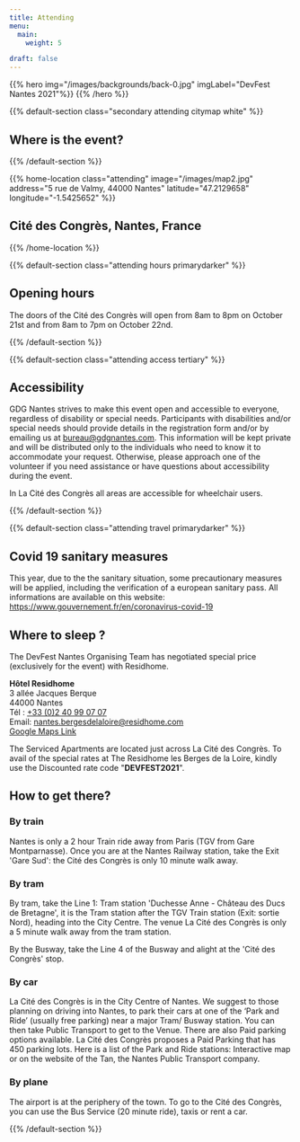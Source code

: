 ```yaml
---
title: Attending
menu:
  main:
    weight: 5

draft: false
---
```


{{% hero img="/images/backgrounds/back-0.jpg" imgLabel="DevFest Nantes 2021"%}}
{{% /hero %}}

{{% default-section class="secondary attending citymap white" %}}

<!-- ## Indoor map

{{% centered-img src="/images/indoor_map.png" %}}

{{% /default-section %}}

{{% default-section class="attending location-title tertiary" %}}

<!-- -->

## Where is the event?

{{% /default-section %}}

{{% home-location
    class="attending"
    image="/images/map2.jpg"
    address="5 rue de Valmy, 44000 Nantes"
    latitude="47.2129658"
    longitude="-1.5425652" %}}

## Cité des Congrès, Nantes, France

{{% /home-location %}}

{{% default-section class="attending hours primarydarker" %}}

## Opening hours

The doors of the Cité des Congrès will open from 8am to 8pm on October 21st and from 8am to 7pm on  October 22nd.

{{% /default-section %}}

{{% default-section class="attending access tertiary" %}}

## Accessibility

GDG Nantes strives to make this event open and accessible to everyone, regardless of disability or special needs. Participants with disabilities and/or special needs should provide details in the registration form and/or by emailing us at bureau@gdgnantes.com. This information will be kept private and will be distributed only to the individuals who need to know it to accommodate your request. Otherwise, please approach one of the volunteer if you need assistance or have questions about accessibility during the event.

In La Cité des Congrès all areas are accessible for wheelchair users.

{{% /default-section %}}

{{% default-section class="attending travel primarydarker" %}}

## Covid 19 sanitary measures

This year, due to the the sanitary situation, some precautionary measures will be applied, including the verification of a european sanitary pass. All informations are available on this website: https://www.gouvernement.fr/en/coronavirus-covid-19

## Where to sleep ?

The DevFest Nantes Organising Team has negotiated special price (exclusively for the event) with Residhome.

<strong>Hôtel Residhome</strong><br>
3 allée Jacques Berque<br>
44000 Nantes<br>
Tél : <a href="tel:+33240990707">+33 (0)2 40 99 07 07</a><br>
Email: <a href="mailto:nantes.bergesdelaloire@residhome.com">nantes.bergesdelaloire@residhome.com</a><br>
<a href="https://www.google.fr/maps/place/Residhome+Nantes+Berges+de+la+Loire/@47.2122877,-1.5388464,15z/data=!4m2!3m1!1s0x0:0x2b56e1873da0f956" target="_blank" style="color: var(--darken-3)">Google Maps Link</a>

The Serviced Apartments are located just across La Cité des Congrès. To avail of the special rates at The Residhome les Berges de la Loire, kindly use the Discounted rate code "<strong>DEVFEST2021</strong>".

## How to get there?

### By train

Nantes is only a 2 hour Train ride away from Paris (TGV from Gare Montparnasse).
Once you are at the Nantes Railway station, take the Exit 'Gare Sud': the Cité des Congrès is only 10 minute walk away.

### By tram

By tram, take the Line 1: Tram station 'Duchesse Anne - Château des Ducs de Bretagne', it is the Tram station after the TGV Train station (Exit: sortie Nord), heading into the City Centre. The venue La Cité des Congrès is only a 5 minute walk away from the tram station.

By the Busway, take the Line 4 of the Busway and alight at the 'Cité des Congrès' stop.

### By car

La Cité des Congrès is in the City Centre of Nantes. We suggest to those planning on driving into Nantes, to park their cars at one of the ‘Park and Ride’ (usually free parking) near a major Tram/ Busway station. You can then take Public Transport to get to the Venue. There are also Paid parking options available.
La Cité des Congrès proposes a Paid Parking that has 450 parking lots.
Here is a list of the Park and Ride stations: Interactive map or on the website of the Tan, the Nantes Public Transport company.

### By plane

The airport is at the periphery of the town. To go to the Cité des Congrès, you can use the Bus Service (20 minute ride), taxis or rent a car.

{{% /default-section %}}
